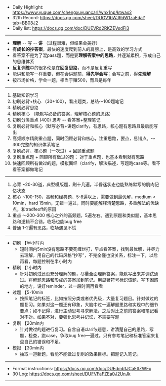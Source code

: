 - Daily Highlight: https://www.yuque.com/chengxuyuancarl/wnx1np/ktwax2
- 32th Record: https://docs.qq.com/sheet/DUGV1bWJRdW1zaEda?tab=BB08J2
- Daily list: https://docs.qq.com/doc/DUEVRd2RKZEVsdFl3
---
- **理解** -- 写 -- **讲** （过程艰难，但结果会美好）
- **有成长的抄答案**，最快的速度爬到前人的肩膀上，是高效的学习方式
- 看答案不是为了混pass题，而是要**理解答案中的思路**，并逐渐累积，形成自己的思维体系
- **反复训练**中的很多伦是在**回复思路**，而不是反复重写
- 能讲和能写一样重要，但在会讲题前，**得先学会写**；会写之前，得**先理解**
- 按市场价格，学会一题，相当于赚500，而且是每年
---
1. 基础知识学习
2. 初刷必背+核心 （30+100），看出题类，总结～100题笔记
3. 精刷必背思路
4. 精刷核心 （能默写必备的答案，理解核心题的思路）
5. 初刷分类重点 (400) 思考 -- 看答案+整理笔记
6. 复刷必背和核心（默写必背+讲题clarify，有思路，核心题有思路且最后能写出
7. 高频顺序精刷重点题，同时回顾必背和核心，注重思路，要点，易错点。～300完整的知识体系笔记
8. 复刷必背，核心题（一次过）+ 回顾重点题
9. 复刷重点题 + 回顾所有做过的题： 对于重点题，也基本看到就有思路
10. 快速回顾所有做过的题，模拟面经（clarify，解法描述，写题跑case等。看不看答案都做笔记
---
1. 必背 ~20-30道，典型模版题，刷十几遍，半昏迷状态也能熟练默写的肌肉记忆状态
2. 核心 ~100-150，高频和经典题，5-8遍以上，需要做到最优解，medium < 10min，hard 15min，无错一遍过，同时要能解释清楚思路，多重解法的优缺点，和tradfeoff的原因 
3. 重点 ～200-300 核心之外的高频题，5遍左右。遇到原题和类似题，基本思路和逻辑不会错，临场也能bug free
4. 普通 1-2遍有思路，临场遇见不慌
---
- 初刷 【半小时内
  - 短时间内5min没有思路不要死缠烂打，早点看答案，找到最优解，并尽力去理解，用自己的代码风格“抄写”，不完全懂也没关系，标注一下，以后再看，每题控制在半小时内
- 精刷 【1小时内
  - 针对初刷过还没充分理解的题，尽量全面理解答案，能默写出来并调试通过。将解题思路和形成的答案加到笔记。用显著符号标识该题，写下困惑的地方，设好reminder，过一段时间再看看
- 过题 【5-10min
  - 按照笔记的标签，比如按照分类或者优先级，大量复习题目。针对做过的题复习。如果对这一题还有印象，大脑中过一遍解题思路和实现中的细节要点；如不记得，进行主动思考寻求解法，之后对比之前的答案和笔记看对不对。如果不对，要强化思考并记忆，不需要写题
- 复刷 【20min内
  - 针对做过的题进行复习。自言自语clarify题意，讲清楚自己的思路，写题，检查，跑case，争取bug free一遍过。只有参考笔记和标准答案来复盘自己的错误和不足。
- 模拟 【30min内
  - 抽取一道新题，看能不能做过复刷的效果目标。把题记入笔记。
--- 
- Format instructions: https://docs.qq.com/doc/DUEdmb1JCaEtlZWFx
- 30 Log: https://docs.qq.com/sheet/DUFVFaFZEa0J2UnJk
---
